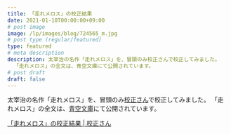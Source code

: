 ```yaml
---
title: 「走れメロス」の校正結果
date: 2021-01-10T00:00:00+09:00
# post image
image: /lp/images/blog/724565_m.jpg
# post type (regular/featured)
type: featured
# meta description
description: 太宰治の名作「走れメロス」を、冒頭のみ校正さんで校正してみました。
  「走れメロス」の全文は、青空文庫にて公開されています。
# post draft
draft: false
---
```


太宰治の名作「走れメロス」を、冒頭のみ[校正さん](https://kohsei-san.b-hood.site/lp/)で校正してみました。
「走れメロス」の全文は、[青空文庫](https://www.aozora.gr.jp/cards/000035/files/1567_14913.html)にて公開されています。

[「走れメロス」の校正結果 | 校正さん](https://kohsei-san.b-hood.site/?text=%E3%80%80%E3%83%A1%E3%83%AD%E3%82%B9%E3%81%AF%E6%BF%80%E6%80%92%E3%81%97%E3%81%9F%E3%80%82%E5%BF%85%E3%81%9A%E3%80%81%E3%81%8B%E3%81%AE%E9%82%AA%E6%99%BA%E6%9A%B4%E8%99%90%E3%81%AE%E7%8E%8B%E3%82%92%E9%99%A4%E3%81%8B%E3%81%AA%E3%81%91%E3%82%8C%E3%81%B0%E3%81%AA%E3%82%89%E3%81%AC%E3%81%A8%E6%B1%BA%E6%84%8F%E3%81%97%E3%81%9F%E3%80%82%E3%83%A1%E3%83%AD%E3%82%B9%E3%81%AB%E3%81%AF%E6%94%BF%E6%B2%BB%E3%81%8C%E3%82%8F%E3%81%8B%E3%82%89%E3%81%AC%E3%80%82%E3%83%A1%E3%83%AD%E3%82%B9%E3%81%AF%E3%80%81%E6%9D%91%E3%81%AE%E7%89%A7%E4%BA%BA%E3%81%A7%E3%81%82%E3%82%8B%E3%80%82%E7%AC%9B%E3%82%92%E5%90%B9%E3%81%8D%E3%80%81%E7%BE%8A%E3%81%A8%E9%81%8A%E3%82%93%E3%81%A7%E6%9A%AE%E3%81%97%E3%81%A6%E6%9D%A5%E3%81%9F%E3%80%82%E3%81%91%E3%82%8C%E3%81%A9%E3%82%82%E9%82%AA%E6%82%AA%E3%81%AB%E5%AF%BE%E3%81%97%E3%81%A6%E3%81%AF%E3%80%81%E4%BA%BA%E4%B8%80%E5%80%8D%E3%81%AB%E6%95%8F%E6%84%9F%E3%81%A7%E3%81%82%E3%81%A3%E3%81%9F%E3%80%82%E3%81%8D%E3%82%87%E3%81%86%E6%9C%AA%E6%98%8E%E3%83%A1%E3%83%AD%E3%82%B9%E3%81%AF%E6%9D%91%E3%82%92%E5%87%BA%E7%99%BA%E3%81%97%E3%80%81%E9%87%8E%E3%82%92%E8%B6%8A%E3%81%88%E5%B1%B1%E8%B6%8A%E3%81%88%E3%80%81%E5%8D%81%E9%87%8C%E3%81%AF%E3%81%AA%E3%82%8C%E3%81%9F%E6%AD%A4%E3%81%AE%E3%82%B7%E3%83%A9%E3%82%AF%E3%82%B9%E3%81%AE%E5%B8%82%E3%81%AB%E3%82%84%E3%81%A3%E3%81%A6%E6%9D%A5%E3%81%9F%E3%80%82%E3%83%A1%E3%83%AD%E3%82%B9%E3%81%AB%E3%81%AF%E7%88%B6%E3%82%82%E3%80%81%E6%AF%8D%E3%82%82%E7%84%A1%E3%81%84%E3%80%82%E5%A5%B3%E6%88%BF%E3%82%82%E7%84%A1%E3%81%84%E3%80%82%E5%8D%81%E5%85%AD%E3%81%AE%E3%80%81%E5%86%85%E6%B0%97%E3%81%AA%E5%A6%B9%E3%81%A8%E4%BA%8C%E4%BA%BA%E6%9A%AE%E3%81%97%E3%81%A0%E3%80%82%E3%81%93%E3%81%AE%E5%A6%B9%E3%81%AF%E3%80%81%E6%9D%91%E3%81%AE%E6%88%96%E3%82%8B%E5%BE%8B%E6%B0%97%E3%81%AA%E4%B8%80%E7%89%A7%E4%BA%BA%E3%82%92%E3%80%81%E8%BF%91%E3%80%85%E3%80%81%E8%8A%B1%E5%A9%BF%E3%81%A8%E3%81%97%E3%81%A6%E8%BF%8E%E3%81%88%E3%82%8B%E4%BA%8B%E3%81%AB%E3%81%AA%E3%81%A3%E3%81%A6%E3%81%84%E3%81%9F%E3%80%82%E7%B5%90%E5%A9%9A%E5%BC%8F%E3%82%82%E9%96%93%E8%BF%91%E3%81%8B%E3%81%AA%E3%81%AE%E3%81%A7%E3%81%82%E3%82%8B%E3%80%82%E3%83%A1%E3%83%AD%E3%82%B9%E3%81%AF%E3%80%81%E3%81%9D%E3%82%8C%E3%82%86%E3%81%88%E3%80%81%E8%8A%B1%E5%AB%81%E3%81%AE%E8%A1%A3%E8%A3%B3%E3%82%84%E3%82%89%E7%A5%9D%E5%AE%B4%E3%81%AE%E5%BE%A1%E9%A6%B3%E8%B5%B0%E3%82%84%E3%82%89%E3%82%92%E8%B2%B7%E3%81%84%E3%81%AB%E3%80%81%E3%81%AF%E3%82%8B%E3%81%B0%E3%82%8B%E5%B8%82%E3%81%AB%E3%82%84%E3%81%A3%E3%81%A6%E6%9D%A5%E3%81%9F%E3%81%AE%E3%81%A0%E3%80%82%E5%85%88%E3%81%9A%E3%80%81%E3%81%9D%E3%81%AE%E5%93%81%E3%80%85%E3%82%92%E8%B2%B7%E3%81%84%E9%9B%86%E3%82%81%E3%80%81%E3%81%9D%E3%82%8C%E3%81%8B%E3%82%89%E9%83%BD%E3%81%AE%E5%A4%A7%E8%B7%AF%E3%82%92%E3%81%B6%E3%82%89%E3%81%B6%E3%82%89%E6%AD%A9%E3%81%84%E3%81%9F%E3%80%82%E3%83%A1%E3%83%AD%E3%82%B9%E3%81%AB%E3%81%AF%E7%AB%B9%E9%A6%AC%E3%81%AE%E5%8F%8B%E3%81%8C%E3%81%82%E3%81%A3%E3%81%9F%E3%80%82%E3%82%BB%E3%83%AA%E3%83%8C%E3%83%B3%E3%83%86%E3%82%A3%E3%82%A6%E3%82%B9%E3%81%A7%E3%81%82%E3%82%8B%E3%80%82%E4%BB%8A%E3%81%AF%E6%AD%A4%E3%81%AE%E3%82%B7%E3%83%A9%E3%82%AF%E3%82%B9%E3%81%AE%E5%B8%82%E3%81%A7%E3%80%81%E7%9F%B3%E5%B7%A5%E3%82%92%E3%81%97%E3%81%A6%E3%81%84%E3%82%8B%E3%80%82%E3%81%9D%E3%81%AE%E5%8F%8B%E3%82%92%E3%80%81%E3%81%93%E3%82%8C%E3%81%8B%E3%82%89%E8%A8%AA%E3%81%AD%E3%81%A6%E3%81%BF%E3%82%8B%E3%81%A4%E3%82%82%E3%82%8A%E3%81%AA%E3%81%AE%E3%81%A0%E3%80%82%E4%B9%85%E3%81%97%E3%81%8F%E9%80%A2%E3%82%8F%E3%81%AA%E3%81%8B%E3%81%A3%E3%81%9F%E3%81%AE%E3%81%A0%E3%81%8B%E3%82%89%E3%80%81%E8%A8%AA%E3%81%AD%E3%81%A6%E8%A1%8C%E3%81%8F%E3%81%AE%E3%81%8C%E6%A5%BD%E3%81%97%E3%81%BF%E3%81%A7%E3%81%82%E3%82%8B%E3%80%82%E6%AD%A9%E3%81%84%E3%81%A6%E3%81%84%E3%82%8B%E3%81%86%E3%81%A1%E3%81%AB%E3%83%A1%E3%83%AD%E3%82%B9%E3%81%AF%E3%80%81%E3%81%BE%E3%81%A1%E3%81%AE%E6%A7%98%E5%AD%90%E3%82%92%E6%80%AA%E3%81%97%E3%81%8F%E6%80%9D%E3%81%A3%E3%81%9F%E3%80%82%E3%81%B2%E3%81%A3%E3%81%9D%E3%82%8A%E3%81%97%E3%81%A6%E3%81%84%E3%82%8B%E3%80%82%E3%82%82%E3%81%86%E6%97%A2%E3%81%AB%E6%97%A5%E3%82%82%E8%90%BD%E3%81%A1%E3%81%A6%E3%80%81%E3%81%BE%E3%81%A1%E3%81%AE%E6%9A%97%E3%81%84%E3%81%AE%E3%81%AF%E5%BD%93%E3%82%8A%E3%81%BE%E3%81%88%E3%81%A0%E3%81%8C%E3%80%81%E3%81%91%E3%82%8C%E3%81%A9%E3%82%82%E3%80%81%E3%81%AA%E3%82%93%E3%81%A0%E3%81%8B%E3%80%81%E5%A4%9C%E3%81%AE%E3%81%9B%E3%81%84%E3%81%B0%E3%81%8B%E3%82%8A%E3%81%A7%E3%81%AF%E7%84%A1%E3%81%8F%E3%80%81%E5%B8%82%E5%85%A8%E4%BD%93%E3%81%8C%E3%80%81%E3%82%84%E3%81%91%E3%81%AB%E5%AF%82%E3%81%97%E3%81%84%E3%80%82%E3%81%AE%E3%82%93%E3%81%8D%E3%81%AA%E3%83%A1%E3%83%AD%E3%82%B9%E3%82%82%E3%80%81%E3%81%A0%E3%82%93%E3%81%A0%E3%82%93%E4%B8%8D%E5%AE%89%E3%81%AB%E3%81%AA%E3%81%A3%E3%81%A6%E6%9D%A5%E3%81%9F%E3%80%82%E8%B7%AF%E3%81%A7%E9%80%A2%E3%81%A3%E3%81%9F%E8%8B%A5%E3%81%84%E8%A1%86%E3%82%92%E3%81%A4%E3%81%8B%E3%81%BE%E3%81%88%E3%81%A6%E3%80%81%E4%BD%95%E3%81%8B%E3%81%82%E3%81%A3%E3%81%9F%E3%81%AE%E3%81%8B%E3%80%81%E4%BA%8C%E5%B9%B4%E3%81%BE%E3%81%88%E3%81%AB%E6%AD%A4%E3%81%AE%E5%B8%82%E3%81%AB%E6%9D%A5%E3%81%9F%E3%81%A8%E3%81%8D%E3%81%AF%E3%80%81%E5%A4%9C%E3%81%A7%E3%82%82%E7%9A%86%E3%81%8C%E6%AD%8C%E3%82%92%E3%81%86%E3%81%9F%E3%81%A3%E3%81%A6%E3%80%81%E3%81%BE%E3%81%A1%E3%81%AF%E8%B3%91%E3%82%84%E3%81%8B%E3%81%A7%E3%81%82%E3%81%A3%E3%81%9F%E7%AD%88%E3%81%A0%E3%81%8C%E3%80%81%E3%81%A8%E8%B3%AA%E5%95%8F%E3%81%97%E3%81%9F%E3%80%82%E8%8B%A5%E3%81%84%E8%A1%86%E3%81%AF%E3%80%81%E9%A6%96%E3%82%92%E6%8C%AF%E3%81%A3%E3%81%A6%E7%AD%94%E3%81%88%E3%81%AA%E3%81%8B%E3%81%A3%E3%81%9F%E3%80%82%E3%81%97%E3%81%B0%E3%82%89%E3%81%8F%E6%AD%A9%E3%81%84%E3%81%A6%E8%80%81%E7%88%BA%E3%81%AB%E9%80%A2%E3%81%84%E3%80%81%E3%81%93%E3%82%93%E3%81%A9%E3%81%AF%E3%82%82%E3%81%A3%E3%81%A8%E3%80%81%E8%AA%9E%E5%8B%A2%E3%82%92%E5%BC%B7%E3%81%8F%E3%81%97%E3%81%A6%E8%B3%AA%E5%95%8F%E3%81%97%E3%81%9F%E3%80%82%E8%80%81%E7%88%BA%E3%81%AF%E7%AD%94%E3%81%88%E3%81%AA%E3%81%8B%E3%81%A3%E3%81%9F%E3%80%82%E3%83%A1%E3%83%AD%E3%82%B9%E3%81%AF%E4%B8%A1%E6%89%8B%E3%81%A7%E8%80%81%E7%88%BA%E3%81%AE%E3%81%8B%E3%82%89%E3%81%A0%E3%82%92%E3%82%86%E3%81%99%E3%81%B6%E3%81%A3%E3%81%A6%E8%B3%AA%E5%95%8F%E3%82%92%E9%87%8D%E3%81%AD%E3%81%9F%E3%80%82%E8%80%81%E7%88%BA%E3%81%AF%E3%80%81%E3%81%82%E3%81%9F%E3%82%8A%E3%82%92%E3%81%AF%E3%81%B0%E3%81%8B%E3%82%8B%E4%BD%8E%E5%A3%B0%E3%81%A7%E3%80%81%E3%82%8F%E3%81%9A%E3%81%8B%E7%AD%94%E3%81%88%E3%81%9F%E3%80%82%0A%E3%80%8C%E7%8E%8B%E6%A7%98%E3%81%AF%E3%80%81%E4%BA%BA%E3%82%92%E6%AE%BA%E3%81%97%E3%81%BE%E3%81%99%E3%80%82%E3%80%8D%0A%E3%80%8C%E3%81%AA%E3%81%9C%E6%AE%BA%E3%81%99%E3%81%AE%E3%81%A0%E3%80%82%E3%80%8D%0A%E3%80%8C%E6%82%AA%E5%BF%83%E3%82%92%E6%8A%B1%E3%81%84%E3%81%A6%E3%81%84%E3%82%8B%E3%80%81%E3%81%A8%E3%81%84%E3%81%86%E3%81%AE%E3%81%A7%E3%81%99%E3%81%8C%E3%80%81%E8%AA%B0%E3%82%82%E3%81%9D%E3%82%93%E3%81%AA%E3%80%81%E6%82%AA%E5%BF%83%E3%82%92%E6%8C%81%E3%81%A3%E3%81%A6%E3%81%AF%E5%B1%85%E3%82%8A%E3%81%BE%E3%81%9B%E3%81%AC%E3%80%82%E3%80%8D%0A%E3%80%8C%E3%81%9F%E3%81%8F%E3%81%95%E3%82%93%E3%81%AE%E4%BA%BA%E3%82%92%E6%AE%BA%E3%81%97%E3%81%9F%E3%81%AE%E3%81%8B%E3%80%82%E3%80%8D%0A%E3%80%8C%E3%81%AF%E3%81%84%E3%80%81%E3%81%AF%E3%81%98%E3%82%81%E3%81%AF%E7%8E%8B%E6%A7%98%E3%81%AE%E5%A6%B9%E5%A9%BF%E3%81%95%E3%81%BE%E3%82%92%E3%80%82%E3%81%9D%E3%82%8C%E3%81%8B%E3%82%89%E3%80%81%E5%BE%A1%E8%87%AA%E8%BA%AB%E3%81%AE%E3%81%8A%E4%B8%96%E5%97%A3%E3%82%92%E3%80%82%E3%81%9D%E3%82%8C%E3%81%8B%E3%82%89%E3%80%81%E5%A6%B9%E3%81%95%E3%81%BE%E3%82%92%E3%80%82%E3%81%9D%E3%82%8C%E3%81%8B%E3%82%89%E3%80%81%E5%A6%B9%E3%81%95%E3%81%BE%E3%81%AE%E5%BE%A1%E5%AD%90%E3%81%95%E3%81%BE%E3%82%92%E3%80%82%E3%81%9D%E3%82%8C%E3%81%8B%E3%82%89%E3%80%81%E7%9A%87%E5%90%8E%E3%81%95%E3%81%BE%E3%82%92%E3%80%82%E3%81%9D%E3%82%8C%E3%81%8B%E3%82%89%E3%80%81%E8%B3%A2%E8%87%A3%E3%81%AE%E3%82%A2%E3%83%AC%E3%82%AD%E3%82%B9%E6%A7%98%E3%82%92%E3%80%82%E3%80%8D%0A%E3%80%8C%E3%81%8A%E3%81%A9%E3%82%8D%E3%81%84%E3%81%9F%E3%80%82%E5%9B%BD%E7%8E%8B%E3%81%AF%E4%B9%B1%E5%BF%83%E3%81%8B%E3%80%82%E3%80%8D%0A%EF%BC%88%E7%9C%81%E7%95%A5%EF%BC%89%0A&title=%E8%B5%B0%E3%82%8C%E3%83%A1%E3%83%AD%E3%82%B9)
